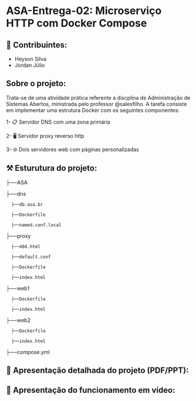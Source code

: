 # ASA-Entrega-02: Microserviço HTTP com Docker Compose 

## 🤝 Contribuintes:
- Heyson Silva 
- Jordan Júlio

## Sobre o projeto:
  Trata-se de uma atividade prática referente a discplina de Administração de Sistemas Abertos, ministrada pelo professor @salesfilho. A tarefa consiste em implementar uma estrutura Docker com os seguintes componentes:
  
  1- 📋 Servidor DNS com uma zona primária

  2- 🖥️ Servidor proxy reverso http 

  3- 🌐 Dois servidores web com páginas personalizadas

## ⚒️ Esturutura do projeto:
├──ASA 

  ├──dns

      ├──db.asa.br

      ├──Dockerfile

      ├──named.conf.local
  ├──proxy 

      ├──404.html

      ├──default.conf

      ├──Dockerfile

      ├──index.html
  ├──web1

      ├──Dockerfile

      ├──index.html
  ├──web2

      ├──Dockerfile

      ├──index.html

  ├──compose.yml
  

## 🐳 Apresentação detalhada do projeto (PDF/PPT):

## 🎥 Apresentação do funcionamento em vídeo: 



  
